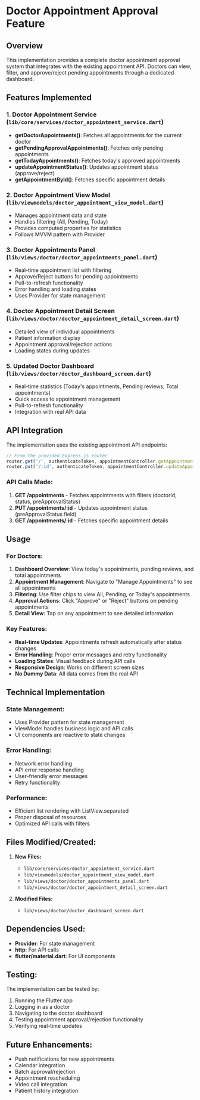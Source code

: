 # Doctor Appointment Approval Feature

## Overview
This implementation provides a complete doctor appointment approval system that integrates with the existing appointment API. Doctors can view, filter, and approve/reject pending appointments through a dedicated dashboard.

## Features Implemented

### 1. Doctor Appointment Service (`lib/core/services/doctor_appointment_service.dart`)
- **getDoctorAppointments()**: Fetches all appointments for the current doctor
- **getPendingApprovalAppointments()**: Fetches only pending appointments
- **getTodayAppointments()**: Fetches today's approved appointments
- **updateAppointmentStatus()**: Updates appointment status (approve/reject)
- **getAppointmentById()**: Fetches specific appointment details

### 2. Doctor Appointment View Model (`lib/viewmodels/doctor_appointment_view_model.dart`)
- Manages appointment data and state
- Handles filtering (All, Pending, Today)
- Provides computed properties for statistics
- Follows MVVM pattern with Provider

### 3. Doctor Appointments Panel (`lib/views/doctor/doctor_appointments_panel.dart`)
- Real-time appointment list with filtering
- Approve/Reject buttons for pending appointments
- Pull-to-refresh functionality
- Error handling and loading states
- Uses Provider for state management

### 4. Doctor Appointment Detail Screen (`lib/views/doctor/doctor_appointment_detail_screen.dart`)
- Detailed view of individual appointments
- Patient information display
- Appointment approval/rejection actions
- Loading states during updates

### 5. Updated Doctor Dashboard (`lib/views/doctor/doctor_dashboard_screen.dart`)
- Real-time statistics (Today's appointments, Pending reviews, Total appointments)
- Quick access to appointment management
- Pull-to-refresh functionality
- Integration with real API data

## API Integration

The implementation uses the existing appointment API endpoints:

```javascript
// From the provided Express.js router
router.get('/', authenticateToken, appointmentController.getAppointments);
router.put('/:id', authenticateToken, appointmentController.updateAppointment);
```

### API Calls Made:
1. **GET /appointments** - Fetches appointments with filters (doctorId, status, preApprovalStatus)
2. **PUT /appointments/:id** - Updates appointment status (preApprovalStatus field)
3. **GET /appointments/:id** - Fetches specific appointment details

## Usage

### For Doctors:
1. **Dashboard Overview**: View today's appointments, pending reviews, and total appointments
2. **Appointment Management**: Navigate to "Manage Appointments" to see all appointments
3. **Filtering**: Use filter chips to view All, Pending, or Today's appointments
4. **Approval Actions**: Click "Approve" or "Reject" buttons on pending appointments
5. **Detail View**: Tap on any appointment to see detailed information

### Key Features:
- **Real-time Updates**: Appointments refresh automatically after status changes
- **Error Handling**: Proper error messages and retry functionality
- **Loading States**: Visual feedback during API calls
- **Responsive Design**: Works on different screen sizes
- **No Dummy Data**: All data comes from the real API

## Technical Implementation

### State Management:
- Uses Provider pattern for state management
- ViewModel handles business logic and API calls
- UI components are reactive to state changes

### Error Handling:
- Network error handling
- API error response handling
- User-friendly error messages
- Retry functionality

### Performance:
- Efficient list rendering with ListView.separated
- Proper disposal of resources
- Optimized API calls with filters

## Files Modified/Created:

1. **New Files:**
   - `lib/core/services/doctor_appointment_service.dart`
   - `lib/viewmodels/doctor_appointment_view_model.dart`
   - `lib/views/doctor/doctor_appointments_panel.dart`
   - `lib/views/doctor/doctor_appointment_detail_screen.dart`

2. **Modified Files:**
   - `lib/views/doctor/doctor_dashboard_screen.dart`

## Dependencies Used:
- **Provider**: For state management
- **http**: For API calls
- **flutter/material.dart**: For UI components

## Testing:
The implementation can be tested by:
1. Running the Flutter app
2. Logging in as a doctor
3. Navigating to the doctor dashboard
4. Testing appointment approval/rejection functionality
5. Verifying real-time updates

## Future Enhancements:
- Push notifications for new appointments
- Calendar integration
- Batch approval/rejection
- Appointment rescheduling
- Video call integration
- Patient history integration 